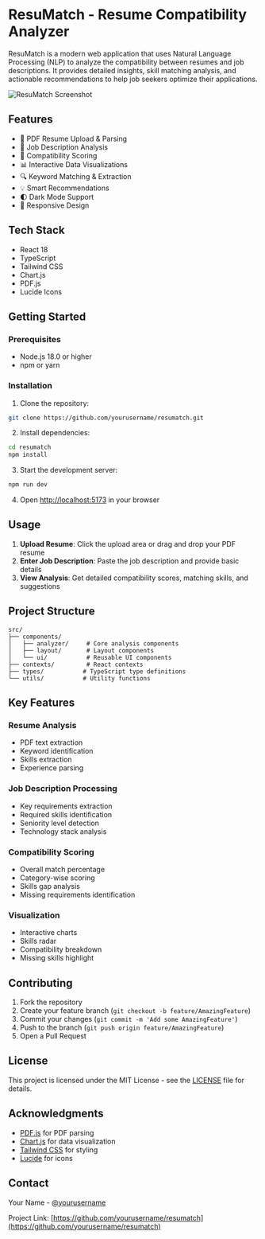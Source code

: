 # ResuMatch - Resume Compatibility Analyzer

ResuMatch is a modern web application that uses Natural Language Processing (NLP) to analyze the compatibility between resumes and job descriptions. It provides detailed insights, skill matching analysis, and actionable recommendations to help job seekers optimize their applications.

![ResuMatch Screenshot](https://images.pexels.com/photos/590016/pexels-photo-590016.jpeg)

## Features

- 📄 PDF Resume Upload & Parsing
- 💼 Job Description Analysis
- 🎯 Compatibility Scoring
- 📊 Interactive Data Visualizations
- 🔍 Keyword Matching & Extraction
- 💡 Smart Recommendations
- 🌓 Dark Mode Support
- 📱 Responsive Design

## Tech Stack

- React 18
- TypeScript
- Tailwind CSS
- Chart.js
- PDF.js
- Lucide Icons

## Getting Started

### Prerequisites

- Node.js 18.0 or higher
- npm or yarn

### Installation

1. Clone the repository:
```bash
git clone https://github.com/yourusername/resumatch.git
```

2. Install dependencies:
```bash
cd resumatch
npm install
```

3. Start the development server:
```bash
npm run dev
```

4. Open [http://localhost:5173](http://localhost:5173) in your browser

## Usage

1. **Upload Resume**: Click the upload area or drag and drop your PDF resume
2. **Enter Job Description**: Paste the job description and provide basic details
3. **View Analysis**: Get detailed compatibility scores, matching skills, and suggestions

## Project Structure

```
src/
├── components/
│   ├── analyzer/     # Core analysis components
│   ├── layout/       # Layout components
│   └── ui/           # Reusable UI components
├── contexts/         # React contexts
├── types/           # TypeScript type definitions
└── utils/           # Utility functions
```

## Key Features

### Resume Analysis
- PDF text extraction
- Keyword identification
- Skills extraction
- Experience parsing

### Job Description Processing
- Key requirements extraction
- Required skills identification
- Seniority level detection
- Technology stack analysis

### Compatibility Scoring
- Overall match percentage
- Category-wise scoring
- Skills gap analysis
- Missing requirements identification

### Visualization
- Interactive charts
- Skills radar
- Compatibility breakdown
- Missing skills highlight

## Contributing

1. Fork the repository
2. Create your feature branch (`git checkout -b feature/AmazingFeature`)
3. Commit your changes (`git commit -m 'Add some AmazingFeature'`)
4. Push to the branch (`git push origin feature/AmazingFeature`)
5. Open a Pull Request

## License

This project is licensed under the MIT License - see the [LICENSE](LICENSE) file for details.

## Acknowledgments

- [PDF.js](https://mozilla.github.io/pdf.js/) for PDF parsing
- [Chart.js](https://www.chartjs.org/) for data visualization
- [Tailwind CSS](https://tailwindcss.com/) for styling
- [Lucide](https://lucide.dev/) for icons

## Contact

Your Name - [@yourusername](https://twitter.com/yourusername)

Project Link: [https://github.com/yourusername/resumatch](https://github.com/yourusername/resumatch)